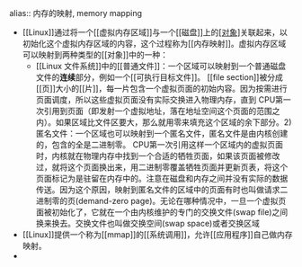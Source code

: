 alias:: 内存的映射, memory mapping

- [[Linux]]通过将一个[[虚拟内存区域]]与一个[[磁盘]]上的[[对象]](object)关联起来，以初始化这个虚拟内存区域的内容，这个过程称为[[内存映射]]。虚拟内存区域可以映射到两种类型的[[对象]]中的一种：
	- [[Linux 文件系统]]中的[[普通文件]]：一个区域可以映射到一个普通磁盘文件的**连续**部分，例如一个[[可执行目标文件]]。
	  [[file section]]被分成[[页]]大小的[[片]]，每一片包含一个虚拟页面的初始内容。因为按需进行页面调度，所以这些虚拟页面没有实际交换进入物理内存，直到 CPU第一次引用到页面（即发射一个虚拟地址，落在地址空间这个页面的范围之内）。如果区域比文件区要大，那么就用零来填充这个区域的余下部分。2)匿名文件：一个区域也可以映射到一个匿名文件，匿名文件是由内核创建的，包含的全是二进制零。 CPU第一次引用这样一个区域内的虚拟页面时，内核就在物理内存中找到一个合适的牺牲页面，如果该页面被修改过，就将这个页面换出来，用二进制零覆盖牺牲页面并更新页表，将这个页面标记为是驻留在内存中的。注意在磁盘和内存之间并没有实际的数据传送。因为这个原因，映射到匿名文件的区域中的页面有时也叫做请求二进制零的页(demand-zero page)。无论在哪种情况中，一旦一个虚拟页面被初始化了，它就在一个由内核维护的专门的交换文件(swap file)之间换来换去。交换文件也叫做交换空间(swap space)或者交换区域
- [[Linux]]提供一个称为[[mmap]]的[[系统调用]]，允许[[应用程序]]自己做内存映射。
-